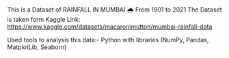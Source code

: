 This is a Dataset of RAINFALL IN MUMBAI 🌧️ From 1901 to 2021
The Dataset is taken form Kaggle 
Link: https://www.kaggle.com/datasets/macaronimutton/mumbai-rainfall-data

Used tools to analysis this data:-
Python with libraries (NumPy, Pandas, MatplotLib, Seaborn)
